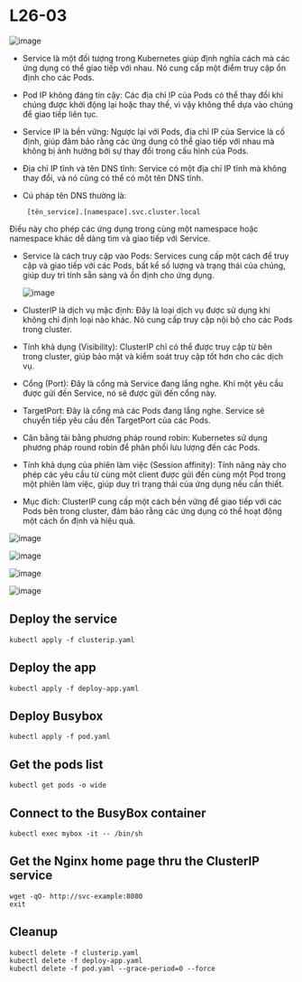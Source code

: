 # L26-03

![image](https://github.com/user-attachments/assets/0deafbb1-6dec-4b63-ab18-aba4703d86f2)

- Service là một đối tượng trong Kubernetes giúp định nghĩa cách mà các ứng dụng có thể giao tiếp với nhau. Nó cung cấp một điểm truy cập ổn định cho các Pods.
- Pod IP không đáng tin cậy:
    Các địa chỉ IP của Pods có thể thay đổi khi chúng được khởi động lại hoặc thay thế, vì vậy không thể dựa vào chúng để giao tiếp liên tục.
- Service IP là bền vững:
    Ngược lại với Pods, địa chỉ IP của Service là cố định, giúp đảm bảo rằng các ứng dụng có thể giao tiếp với nhau mà không bị ảnh hưởng bởi sự thay đổi trong cấu hình của Pods.
- Địa chỉ IP tĩnh và tên DNS tĩnh:
    Service có một địa chỉ IP tĩnh mà không thay đổi, và nó cũng có thể có một tên DNS tĩnh.
- Cú pháp tên DNS thường là:

       [tên_service].[namespace].svc.cluster.local
       
Điều này cho phép các ứng dụng trong cùng một namespace hoặc namespace khác dễ dàng tìm và giao tiếp với Service.
- Service là cách truy cập vào Pods:
    Services cung cấp một cách để truy cập và giao tiếp với các Pods, bất kể số lượng và trạng thái của chúng, giúp duy trì tính sẵn sàng và ổn định cho ứng dụng.

  ![image](https://github.com/user-attachments/assets/85df7607-6c8b-4ff5-bf46-cbc641827463)

- ClusterIP là dịch vụ mặc định:
    Đây là loại dịch vụ được sử dụng khi không chỉ định loại nào khác. Nó cung cấp truy cập nội bộ cho các Pods trong cluster.
- Tính khả dụng (Visibility):
    ClusterIP chỉ có thể được truy cập từ bên trong cluster, giúp bảo mật và kiểm soát truy cập tốt hơn cho các dịch vụ.
- Cổng (Port):
    Đây là cổng mà Service đang lắng nghe. Khi một yêu cầu được gửi đến Service, nó sẽ được gửi đến cổng này.
- TargetPort:
Đây là cổng mà các Pods đang lắng nghe. Service sẽ chuyển tiếp yêu cầu đến TargetPort của các Pods.
- Cân bằng tải bằng phương pháp round robin:
    Kubernetes sử dụng phương pháp round robin để phân phối lưu lượng đến các Pods. 
- Tính khả dụng của phiên làm việc (Session affinity):
    Tính năng này cho phép các yêu cầu từ cùng một client được gửi đến cùng một Pod trong một phiên làm việc, giúp duy trì trạng thái của ứng dụng nếu cần thiết.
- Mục đích:
    ClusterIP cung cấp một cách bền vững để giao tiếp với các Pods bên trong cluster, đảm bảo rằng các ứng dụng có thể hoạt động một cách ổn định và hiệu quả.

![image](https://github.com/user-attachments/assets/3c04a1a1-aed5-4640-a8bf-dfc364e62e11)

![image](https://github.com/user-attachments/assets/4e072779-ea9b-45dc-8c7f-de5b87e53e8a)

![image](https://github.com/user-attachments/assets/d82d7d40-cbf5-408b-9e4e-b948a1a1ff67)

![image](https://github.com/user-attachments/assets/8de41c41-8c81-4637-a323-4a9f8b1f3b07)

## Deploy the service

    kubectl apply -f clusterip.yaml

## Deploy the app

    kubectl apply -f deploy-app.yaml

## Deploy Busybox

    kubectl apply -f pod.yaml

## Get the pods list

    kubectl get pods -o wide

## Connect to the BusyBox container

    kubectl exec mybox -it -- /bin/sh

## Get the Nginx home page thru the ClusterIP service

    wget -qO- http://svc-example:8080
    exit

## Cleanup

    kubectl delete -f clusterip.yaml
    kubectl delete -f deploy-app.yaml
    kubectl delete -f pod.yaml --grace-period=0 --force
